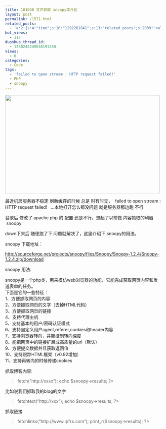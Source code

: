 ```yaml
---
title: 101030 文件抓取 snoopy类介绍
layout: post
permalink: /1571.html
related_posts:
  - 'a:2:{s:4:"time";s:10:"1292261841";s:13:"related_posts";s:2039:"<ul class="related_post"><li><a href="http://blog.80aj.com/2010/12/04/101204-phpase-%e5%8a%a0%e5%af%86/" title="101204 phpase 加密">101204 phpase 加密</a></li><li><a href="http://blog.80aj.com/2010/10/29/101029-php-%e4%ba%a7%e5%93%81%e5%ae%89%e8%a3%85%e7%a8%8b%e5%ba%8f%e5%88%b6%e4%bd%9c%e4%bb%a3%e7%a0%81demo/" title="101029 php 产品安装程序制作代码demo">101029 php 产品安装程序制作代码demo</a></li><li><a href="http://blog.80aj.com/2010/10/28/101028-php%e9%a1%b5%e9%9d%a2%e6%89%a7%e8%a1%8c%e6%97%b6%e9%97%b4class/" title="101028 php页面执行时间class">101028 php页面执行时间class</a></li><li><a href="http://blog.80aj.com/2010/09/13/100913-php%e6%8b%9b%e8%81%98%e5%b9%bf%e5%91%8a%e4%b8%80%e5%88%99/" title="100913 PHP招聘广告一则">100913 PHP招聘广告一则</a></li><li><a href="http://blog.80aj.com/2010/08/22/100822-php-%e4%b9%a6%e7%b1%8d%e5%88%86%e4%ba%ab/" title="100822 php 书籍分享">100822 php 书籍分享</a></li><li><a href="http://blog.80aj.com/2010/08/21/100821-php%e4%b9%8b%e8%85%be%e8%ae%af%e5%be%ae%e5%8d%9a-api-%e4%bf%ae%e6%94%b9%e7%89%88/" title="100821 php之腾讯微博 Api 修改版">100821 php之腾讯微博 Api 修改版</a></li><li><a href="http://blog.80aj.com/2010/08/18/100818-%e5%85%b3%e4%ba%8ephp-%e9%9d%a2%e8%af%95/" title="100818 关于php 面试">100818 关于php 面试</a></li><li><a href="http://blog.80aj.com/2010/08/09/100809-php-%e7%ac%a6%e5%8f%b7%e6%b3%a8%e8%a7%a3-%e5%a4%a7%e5%85%a8/" title="100809 php 符号注解 大全">100809 php 符号注解 大全</a></li><li><a href="http://blog.80aj.com/2010/08/06/100806-%e4%bd%bf%e7%94%a8php%e5%8f%91%e5%a4%a7%e5%9e%8bweb%e7%b3%bb%e7%bb%9f/" title="100806 使用php发大型WEB系统">100806 使用php发大型WEB系统</a></li><li><a href="http://blog.80aj.com/2010/08/06/100806-php-%e5%a4%96%e9%83%a8%e6%8f%90%e4%ba%a4-%e5%ae%89%e5%85%a8%e5%a4%84%e7%90%86%e6%9c%ba%e5%88%b6/" title="100806 php 外部提交 安全处理机制">100806 php 外部提交 安全处理机制</a></li></ul>";}'
bot_views:
  - 117
duoshuo_thread_id:
  - 1280248249638191260
views:
  - 6
categories:
  - Code
tags:
  - 'failed to open stream : HTTP request failed!'
  - PHP
  - snoopy
---
```

[<img class="aligncenter size-full wp-image-1427" title="php" src="http://www.80aj.com/wp-content/uploads/2010/08/php.jpg" alt="" width="500" height="317" />][1]

最近机房服务器不稳定 刷新缓存的时候 总是 时有时无，  failed to open stream : HTTP request failed!   &#8230;本地打开怎么都没问题 就是服务器那边跑 不行

谷歌后 修改了 apache php 的 配置 还是不行，想起了以前做 内容抓取的利器  snoopy

down下来后 随便跑了下 问题就解决了，这里介绍下 snoopy的用法。

snoopy 下载地址：

<http://sourceforge.net/projects/snoopy/files/Snoopy/Snoopy-1.2.4/Snoopy-1.2.4.zip/download>

[][2]snoopy 用法:

snoopy是一个php类，用来模仿web浏览器的功能，它能完成获取网页内容和发送表单的任务。  
下面是它的一些特征：  
1、方便抓取网页的内容  
2、方便抓取网页的文字（去掉HTML代码）  
3、方便抓取网页的链接  
4、支持代理主机  
5、支持基本的用户/密码认证模式  
6、支持自定义用户agent,referer,cookies和header内容  
7、支持浏览器转向，并能控制转向深度  
8、能把网页中的链接扩展成高质量的url（默认）  
9、方便提交数据并且获取返回值  
10、支持跟踪HTML框架（v0.92增加）  
11、支持再转向的时候传递cookies

抓取博客内容:

> <?  
> include &#8221;Snoopy.class.php&#8221;;  
> $snoopy = new Snoopy;  
> $snoopy->fetch(&#8220;http://xxxx&#8221;);  
> echo $snoopy->results;  
> ?>

比如说我们抓取我的blog的文字

> <?  
> include &#8221;Snoopy.class.php&#8221;;  
> $snoopy = new Snoopy;  
> $snoopy->fetchtext(&#8220;http://xxx&#8221;);  
> echo $snoopy->results;  
> ?>

抓取链接

> <?  
> include &#8221;Snoopy.class.php&#8221;;  
> $snoopy = new Snoopy;  
> $snoopy->fetchlinks(&#8220;http://www.lpfrx.com&#8221;);  
> print_r($snoopy->results);
> 
> ?>

 [1]: http://www.80aj.com/wp-content/uploads/2010/08/php.jpg
 [2]: http://sourceforge.net/projects/snoopy/files/Snoopy/Snoopy-1.2.4/Snoopy-1.2.4.zip/download